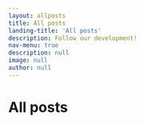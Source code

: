 ```yaml
---
layout: allposts
title: All posts
landing-title: 'All posts'
description: Follow our development!
nav-menu: true
description: null
image: null
author: null
---
```


<h1>All posts</h1>
